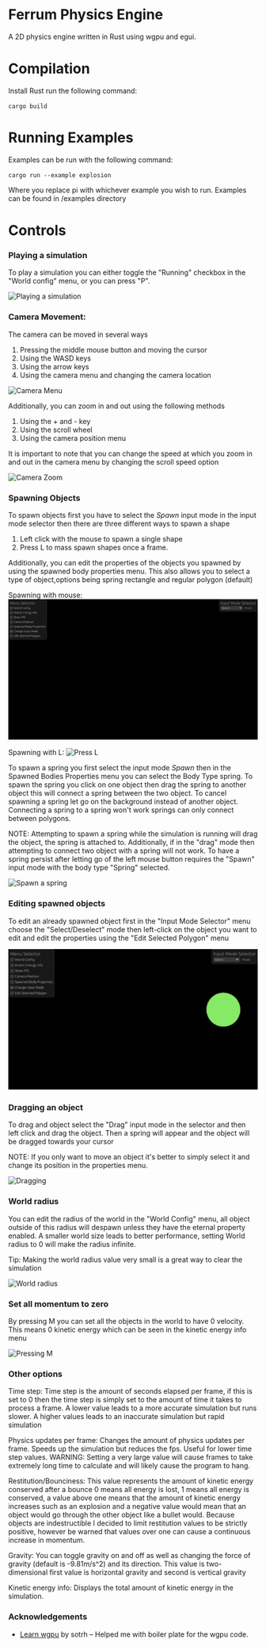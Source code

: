 # Ferrum Physics Engine
A 2D physics engine written in Rust using wgpu and egui.

# Compilation
Install Rust
run the following command:
```
cargo build
```

# Running Examples
Examples can be run with the following command:
```
cargo run --example explosion
```
Where you replace pi with whichever example you wish to run. Examples can be 
found in /examples directory

# Controls

### Playing a simulation

To play a simulation you can either toggle the "Running" checkbox in the "World config" menu,
or you can press "P".

![Playing a simulation](videos/run_sim.gif)

### Camera Movement:
The camera can be moved in several ways
1. Pressing the middle mouse button and moving the cursor
2. Using the WASD keys
3. Using the arrow keys
4. Using the camera menu and changing the camera location

![Camera Menu](videos/camera_movement.gif)

Additionally, you can zoom in and out using the following methods
1. Using the + and - key
2. Using the scroll wheel
3. Using the camera position menu

It is important to note that you can change the speed at which you 
zoom in and out in the camera menu by changing the scroll speed option

![Camera Zoom](videos/zooming_in_out.gif)

### Spawning Objects
To spawn objects first you have to select the *Spawn* input mode in the 
input mode selector then there are three different ways to spawn a shape
1. Left click with the mouse to spawn a single shape
2. Press L to mass spawn shapes once a frame.

Additionally, you can edit the properties of the objects you spawned by 
using the spawned body properties menu. This also allows you to select a type of
object,options being spring rectangle and regular polygon (default) 

Spawning with mouse:
![Spawn with Mouse](videos/spawn_with_mouse.gif)

Spawning with L:
![Press L](videos/press_L_to_spawn.gif)

To spawn a spring you first select the input mode *Spawn* then in the 
Spawned Bodies Properties menu you can select the Body Type spring.
To spawn the spring you click on one object then drag the spring to another object
this will connect a spring between the two object. To cancel spawning a spring let go
on the background instead of another object. Connecting a spring to a spring won't work
springs can only connect between polygons.

NOTE: Attempting to spawn a spring while the simulation is running will drag the object,
the spring is attached to. Additionally, if in the "drag" mode then attempting to connect
two object with a spring will not work. To have a spring persist after letting go of the
left mouse button requires the "Spawn" input mode with the body type "Spring" selected.

![Spawn a spring](videos/spring_spawn_tutorial.gif)

### Editing spawned objects

To edit an already spawned object first in the "Input Mode Selector" menu choose the 
"Select/Deselect" mode then left-click on the object you want to edit and edit the properties using
the "Edit Selected Polygon" menu

![Changing Properties](videos/changing_properties.gif)

### Dragging an object

To drag and object select the "Drag" input mode in the selector and then left click and drag the
object. Then a spring will appear and the object will be dragged towards your cursor

NOTE: If you only want to move an object it's better to simply select it and change its position
in the properties menu.

![Dragging](videos/dragging_2.gif)

### World radius

You can edit the radius of the world in the "World Config" menu, all object outside of this radius
will despawn unless they have the eternal property enabled. A smaller world size leads to better 
performance, setting World radius to 0 will make the radius infinite.

Tip: Making the world radius value very small is a great way to clear the simulation

![World radius](videos/world_size.gif)

### Set all momentum to zero

By pressing M you can set all the objects in the world to have 0 velocity. This means 0 kinetic energy
which can be seen in the kinetic energy info menu

![Pressing M](videos/pressing_M.gif)

### Other options
Time step: Time step is the amount of seconds elapsed per frame, if this is set to 0 then the time step
is simply set to the amount of time it takes to process a frame. A lower value leads to a more accurate
simulation but runs slower. A higher values leads to an inaccurate simulation but rapid simulation

Physics updates per frame: Changes the amount of physics updates per frame. Speeds up the simulation but
reduces the fps. Useful for lower time step values.
WARNING: Setting a very large value will cause frames to take extremely long time to calculate and will likely
cause the program to hang.

Restitution/Bounciness: This value represents the amount of kinetic energy conserved after a bounce
0 means all energy is lost, 1 means all energy is conserved, a value above one means that the amount of
kinetic energy increases such as an explosion and a negative value would mean that an object would go through the other object
like a bullet would. Because objects are indestructible I decided to limit restitution values to be strictly positive,
however be warned that values over one can cause a continuous increase in momentum.

Gravity: You can toggle gravity on and off as well as changing the force of gravity (default is -9.81m/s^2)
and its direction. This value is two-dimensional first value is horizontal gravity and second is vertical gravity

Kinetic energy info: Displays the total amount of kinetic energy in the simulation.

### Acknowledgements 
- [Learn wgpu](https://sotrh.github.io/learn-wgpu/) by sotrh – Helped me with boiler plate for the wgpu code.
